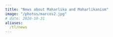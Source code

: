 ```yaml
---
title: "News about Maharlika and Maharlikanism"
image: "/photos/marcos2.jpg"
# date: 2020-10-31
aliases:
  /tl/news
---
```


